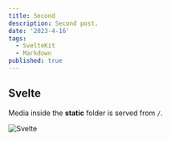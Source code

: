 ```yaml
---
title: Second
description: Second post.
date: '2023-4-16'
tags:
  - SvelteKit
  - Markdown
published: true
---
```


## Svelte

Media inside the **static** folder is served from `/`.

![Svelte](favicon.png)
